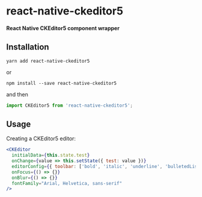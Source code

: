 # react-native-ckeditor5

#### React Native CKEditor5 component wrapper

## Installation

```
yarn add react-native-ckeditor5
```

or

```
npm install --save react-native-ckeditor5
```

and then

```jsx harmony
import CKEditor5 from 'react-native-ckeditor5';
```

## Usage

Creating a CKEditor5 editor:


```jsx harmony
<CKEditor
  initialData={this.state.test}
  onChange={value => this.setState({ test: value })}
  editorConfig={{ toolbar: ['bold', 'italic', 'underline', 'bulletedList', 'numberedList', '|', 'undo', 'redo'] }}
  onFocus={() => {}}
  onBlur={() => {}}
  fontFamily="Arial, Helvetica, sans-serif"
/>
```
